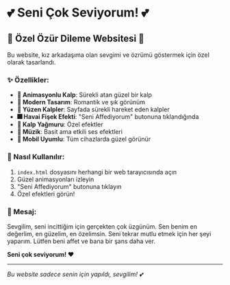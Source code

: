 # 💕 Seni Çok Seviyorum! 💕

## 🌹 Özel Özür Dileme Websitesi 🌹

Bu website, kız arkadaşıma olan sevgimi ve özrümü göstermek için özel olarak tasarlandı.

### ✨ Özellikler:

- **💖 Animasyonlu Kalp**: Sürekli atan güzel bir kalp
- **🎨 Modern Tasarım**: Romantik ve şık görünüm
- **🌟 Yüzen Kalpler**: Sayfada sürekli hareket eden kalpler
- **🎆 Havai Fişek Efekti**: "Seni Affediyorum" butonuna tıklandığında
- **💝 Kalp Yağmuru**: Özel efektler
- **🎵 Müzik**: Basit ama etkili ses efektleri
- **📱 Mobil Uyumlu**: Tüm cihazlarda güzel görünür

### 🚀 Nasıl Kullanılır:

1. `index.html` dosyasını herhangi bir web tarayıcısında açın
2. Güzel animasyonları izleyin
3. "Seni Affediyorum" butonuna tıklayın
4. Özel efektleri görün!

### 💝 Mesaj:

Sevgilim, seni incittiğim için gerçekten çok üzgünüm. Sen benim en değerlim, en güzelim, en özelimsin. Seni tekrar mutlu etmek için her şeyi yaparım. Lütfen beni affet ve bana bir şans daha ver.

**Seni çok seviyorum! ❤️**

---

*Bu website sadece senin için yapıldı, sevgilim! 💕*
